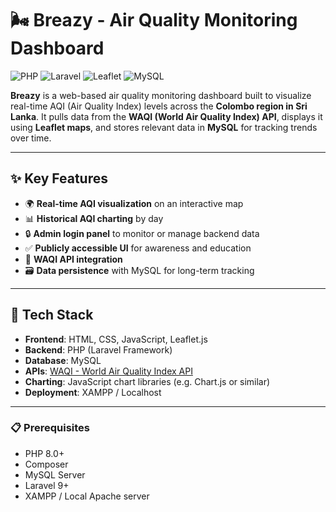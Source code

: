 # 🌬️ Breazy - Air Quality Monitoring Dashboard

![PHP](https://img.shields.io/badge/PHP-777BB4?style=for-the-badge&logo=php&logoColor=white)
![Laravel](https://img.shields.io/badge/Laravel-F9322C?style=for-the-badge&logo=laravel&logoColor=white)
![Leaflet](https://img.shields.io/badge/Leaflet.js-199900?style=for-the-badge&logo=leaflet&logoColor=white)
![MySQL](https://img.shields.io/badge/MySQL-005C84?style=for-the-badge&logo=mysql&logoColor=white)

**Breazy** is a web-based air quality monitoring dashboard built to visualize real-time AQI (Air Quality Index) levels across the **Colombo region in Sri Lanka**. It pulls data from the **WAQI (World Air Quality Index) API**, displays it using **Leaflet maps**, and stores relevant data in **MySQL** for tracking trends over time.

---

## ✨ Key Features

- 🌍 **Real-time AQI visualization** on an interactive map
- 📊 **Historical AQI charting** by day
- 🔒 **Admin login panel** to monitor or manage backend data
- ✅ **Publicly accessible UI** for awareness and education
- 📡 **WAQI API integration**
- 🗃️ **Data persistence** with MySQL for long-term tracking

---

## 🧰 Tech Stack

- **Frontend**: HTML, CSS, JavaScript, Leaflet.js
- **Backend**: PHP (Laravel Framework)
- **Database**: MySQL
- **APIs**: [WAQI - World Air Quality Index API](https://aqicn.org/api/)
- **Charting**: JavaScript chart libraries (e.g. Chart.js or similar)
- **Deployment**: XAMPP / Localhost

---

### 📋 Prerequisites

- PHP 8.0+
- Composer
- MySQL Server
- Laravel 9+
- XAMPP / Local Apache server
